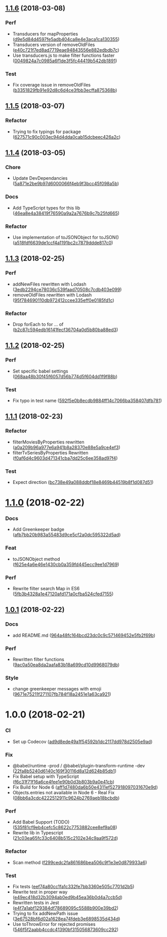 <a name="1.1.6"></a>
## [1.1.6](https://github.com/jy95/mediaScan/compare/v1.1.5...v1.1.6) (2018-03-08)


### Perf

* Transducers for mapProperties ([d9e5d84d4597fe5adb404ca8e4e3aca1ca130355](https://github.com/jy95/mediaScan/commit/d9e5d84d4597fe5adb404ca8e4e3aca1ca130355))
* Transducers version of removeOldFiles ([e40c721f7ed8ad7719eae94843556e882edbdb7c](https://github.com/jy95/mediaScan/commit/e40c721f7ed8ad7719eae94843556e882edbdb7c))
* Use transducers.js to make filter functions faster ([0049824a7c0985a6f1de3f5fc44419b542db1891](https://github.com/jy95/mediaScan/commit/0049824a7c0985a6f1de3f5fc44419b542db1891))

### Test

* Fix coverage issue in removeOldFiles ([b3351829fb91e92d8c6d4ce3fbb3ecffa875368b](https://github.com/jy95/mediaScan/commit/b3351829fb91e92d8c6d4ce3fbb3ecffa875368b))

<a name="1.1.5"></a>
## [1.1.5](https://github.com/jy95/mediaScan/compare/v1.1.4...v1.1.5) (2018-03-07)


### Refactor

* Trying to fix typings for package ([627571c90c003ec94d4dda0cab15dcbeec426a2c](https://github.com/jy95/mediaScan/commit/627571c90c003ec94d4dda0cab15dcbeec426a2c))

<a name="1.1.4"></a>
## [1.1.4](https://github.com/jy95/mediaScan/compare/v1.1.3...v1.1.4) (2018-03-05)


### Chore

* Update DevDependancies ([5a871e2be9b97d6000066f4eb9f3bcc45f098a5b](https://github.com/jy95/mediaScan/commit/5a871e2be9b97d6000066f4eb9f3bcc45f098a5b))

### Docs

* Add TypeScript types for this lib ([46ea8e4a38419f76590a9a2a7676b9c7b25fd665](https://github.com/jy95/mediaScan/commit/46ea8e4a38419f76590a9a2a7676b9c7b25fd665))

### Refactor

* Use implementation of toJSONObject for toJSON() ([a518fdf6639de1ccf4a1191bc2c7879ddde817c0](https://github.com/jy95/mediaScan/commit/a518fdf6639de1ccf4a1191bc2c7879ddde817c0))

<a name="1.1.3"></a>
## [1.1.3](https://github.com/jy95/mediaScan/compare/v1.1.2...v1.1.3) (2018-02-25)


### Perf

* addNewFiles rewritten with Lodash ([3edb2294ce78036c539faad70508c7cdb403e099](https://github.com/jy95/mediaScan/commit/3edb2294ce78036c539faad70508c7cdb403e099))
* removeOldFiles rewritten with Lodash ([95f784690110db972412ccee335eff0e0185fd1c](https://github.com/jy95/mediaScan/commit/95f784690110db972412ccee335eff0e0185fd1c))

### Refactor

* Drop forEach to for ... of ([b2c87c594edb16141fecf36704a0d5b80ba88ed3](https://github.com/jy95/mediaScan/commit/b2c87c594edb16141fecf36704a0d5b80ba88ed3))

<a name="1.1.2"></a>
## [1.1.2](https://github.com/jy95/mediaScan/compare/v1.1.1...v1.1.2) (2018-02-25)


### Perf

* Set specific babel settings ([068aa48b30f45f6057d56b774d5f604dd1f9f88b](https://github.com/jy95/mediaScan/commit/068aa48b30f45f6057d56b774d5f604dd1f9f88b))

### Test

* Fix typo in test name ([592f5e0b8ecdb9884ff14c7066ba358407dfb781](https://github.com/jy95/mediaScan/commit/592f5e0b8ecdb9884ff14c7066ba358407dfb781))

<a name="1.1.1"></a>
## [1.1.1](https://github.com/jy95/mediaScan/compare/v1.1.0...v1.1.1) (2018-02-23)


### Refactor

* filterMoviesByProperties rewritten ([a0a209b96a977e6a941b8a28370e88e5a9ce4ef3](https://github.com/jy95/mediaScan/commit/a0a209b96a977e6a941b8a28370e88e5a9ce4ef3))
* filterTvSeriesByProperties Rewritten ([f0af6d4c9603d471341cba7dd25c6ee358ad97f4](https://github.com/jy95/mediaScan/commit/f0af6d4c9603d471341cba7dd25c6ee358ad97f4))

### Test

* Expect direction ([bc738e49a088ddbf18e8469b44519b8f1d087d51](https://github.com/jy95/mediaScan/commit/bc738e49a088ddbf18e8469b44519b8f1d087d51))

<a name="1.1.0"></a>
# [1.1.0](https://github.com/jy95/mediaScan/compare/v1.0.1...v1.1.0) (2018-02-22)


### Docs

* Add Greenkeeper badge ([afb7bb20b983a55483d9ce5cf2a0dc595322d5ad](https://github.com/jy95/mediaScan/commit/afb7bb20b983a55483d9ce5cf2a0dc595322d5ad))

### Feat

* toJSONObject method ([f625e4a6e46e1430cb0a359fd445ecc9ee1d7969](https://github.com/jy95/mediaScan/commit/f625e4a6e46e1430cb0a359fd445ecc9ee1d7969))

### Perf

* Rewrite filter search Map in ES6 ([5fb3b4328a1e47120afd171a0cfba524cfed7155](https://github.com/jy95/mediaScan/commit/5fb3b4328a1e47120afd171a0cfba524cfed7155))

<a name="1.0.1"></a>
## [1.0.1](https://github.com/jy95/mediaScan/compare/v1.0.0...v1.0.1) (2018-02-22)


### Docs

* add README.md ([964a48fc164bcd23dc0c9c571469452e5fb2f69b](https://github.com/jy95/mediaScan/commit/964a48fc164bcd23dc0c9c571469452e5fb2f69b))

### Perf

* Rewritten filter functions ([9ac0a50ea8da2aafa83b18a699cd10d9968079db](https://github.com/jy95/mediaScan/commit/9ac0a50ea8da2aafa83b18a699cd10d9968079db))

### Style

* change greenkeeper messages with emoji ([9671e75211f271107fb784f18a2451e1a63ca921](https://github.com/jy95/mediaScan/commit/9671e75211f271107fb784f18a2451e1a63ca921))

<a name="1.0.0"></a>
# 1.0.0 (2018-02-21)


### CI

* Set up Codecov ([ad9d8ede49a1f54592b1dc2117dd978d2505e9ad](https://github.com/jy95/mediaScan/commit/ad9d8ede49a1f54592b1dc2117dd978d2505e9ad))

### Fix

* @babel/runtime -prod / @babel/plugin-transform-runtime -dev ([22fa8b5240d6140c169f30116d8a12d624b85db1](https://github.com/jy95/mediaScan/commit/22fa8b5240d6140c169f30116d8a12d624b85db1))
* Fix Babel setup with TypeScript ([f6c31f71f16a6ce4fee1e90b0d3b803b9a0e41cb](https://github.com/jy95/mediaScan/commit/f6c31f71f16a6ce4fee1e90b0d3b803b9a0e41cb))
* Fix Build for Node 6 ([aff1d7480da6b50e4311ef527918097031670e9d](https://github.com/jy95/mediaScan/commit/aff1d7480da6b50e4311ef527918097031670e9d))
* Objects.entries not available in Node 6 - Real Fix ([08bb6a3cdc4222512911c9624b2769aeb18bcbdb](https://github.com/jy95/mediaScan/commit/08bb6a3cdc4222512911c9624b2769aeb18bcbdb))

### Perf

* Add Babel Support (TODO) ([535f81cf9eb4cefc5c8622c7753882cee8ef9a08](https://github.com/jy95/mediaScan/commit/535f81cf9eb4cefc5c8622c7753882cee8ef9a08))
* Rewrite lib in Typescript ([21c03ea65fc33c6408b515c2102e34c9aa9f572d](https://github.com/jy95/mediaScan/commit/21c03ea65fc33c6408b515c2102e34c9aa9f572d))

### Refactor

* Scan method ([f299cedc2fa861686bea506c9f1e3e0d879933a6](https://github.com/jy95/mediaScan/commit/f299cedc2fa861686bea506c9f1e3e0d879933a6))

### Test

* Fix tests ([eef74a80cc1fa1c332fe7bb3360e505c7701d2b5](https://github.com/jy95/mediaScan/commit/eef74a80cc1fa1c332fe7bb3360e505c7701d2b5))
* Rewrite test in proper way ([e49ec418d32b3094ab0ed9b45ea36b0d4a7ccb5d](https://github.com/jy95/mediaScan/commit/e49ec418d32b3094ab0ed9b45ea36b0d4a7ccb5d))
* Rewritten tests in Jest ([e4f7a1abf129384df78689095c5588b900e39bd2](https://github.com/jy95/mediaScan/commit/e4f7a1abf129384df78689095c5588b900e39bd2))
* Trying to fix addNewPath issue ([3e67528bf6d02a1628ea74fdeb3e6898535d434d](https://github.com/jy95/mediaScan/commit/3e67528bf6d02a1628ea74fdeb3e6898535d434d))
* Use toThrowError for rejected promises ([546f5f2aabb4ccdc41390bf315056873609cc292](https://github.com/jy95/mediaScan/commit/546f5f2aabb4ccdc41390bf315056873609cc292))
